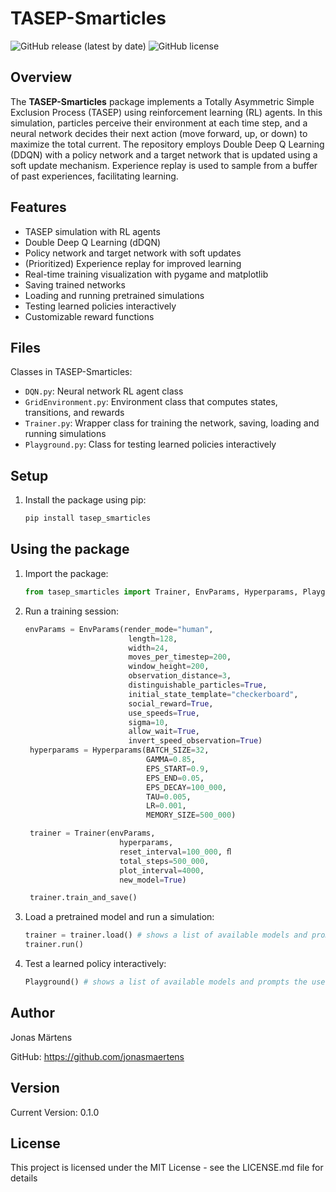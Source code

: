 # TASEP-Smarticles

![GitHub release (latest by date)](https://img.shields.io/github/v/release/jonasmaertens/TASEP?style=flat)
![GitHub license](https://img.shields.io/github/license/jonasmaertens/TASEP)

## Overview

The **TASEP-Smarticles** package implements a Totally Asymmetric Simple Exclusion Process (TASEP) using reinforcement
learning (RL) agents. In this simulation, particles perceive their environment at each time step, and a neural network
decides their next action (move forward, up, or down) to maximize the total current. The repository employs Double Deep
Q Learning (DDQN) with a policy network and a target network that is updated using a soft update mechanism. Experience
replay is used to sample from a buffer of past experiences, facilitating learning.

## Features

- TASEP simulation with RL agents
- Double Deep Q Learning (dDQN)
- Policy network and target network with soft updates
- (Prioritized) Experience replay for improved learning
- Real-time training visualization with pygame and matplotlib
- Saving trained networks
- Loading and running pretrained simulations
- Testing learned policies interactively
- Customizable reward functions

## Files

Classes in TASEP-Smarticles:

- `DQN.py`: Neural network RL agent class
- `GridEnvironment.py`: Environment class that computes states, transitions, and rewards
- `Trainer.py`: Wrapper class for training the network, saving, loading and running simulations
- `Playground.py`: Class for testing learned policies interactively

## Setup

1. Install the package using pip:

   ```bash
   pip install tasep_smarticles

## Using the package

1. Import the package:

   ```python
   from tasep_smarticles import Trainer, EnvParams, Hyperparams, Playground
   ```
   
2. Run a training session:
   ```python
   envParams = EnvParams(render_mode="human",
                          length=128,
                          width=24,
                          moves_per_timestep=200,
                          window_height=200,
                          observation_distance=3,
                          distinguishable_particles=True,
                          initial_state_template="checkerboard",
                          social_reward=True,
                          use_speeds=True,
                          sigma=10,
                          allow_wait=True,
                          invert_speed_observation=True)
    hyperparams = Hyperparams(BATCH_SIZE=32,
                              GAMMA=0.85,
                              EPS_START=0.9,
                              EPS_END=0.05,
                              EPS_DECAY=100_000,
                              TAU=0.005,
                              LR=0.001,
                              MEMORY_SIZE=500_000)

    trainer = Trainer(envParams, 
                        hyperparams, 
                        reset_interval=100_000, ﬂ
                        total_steps=500_000, 
                        plot_interval=4000, 
                        new_model=True)

    trainer.train_and_save()
   
   ```

3. Load a pretrained model and run a simulation:
   ```python
   trainer = trainer.load() # shows a list of available models and prompts the user to choose one
   trainer.run()
   ```
   
4. Test a learned policy interactively:
   ```python
   Playground() # shows a list of available models and prompts the user to choose one
   ```
   

## Author
Jonas Märtens

GitHub: https://github.com/jonasmaertens

## Version
Current Version: 0.1.0

## License
This project is licensed under the MIT License - see the LICENSE.md file for details